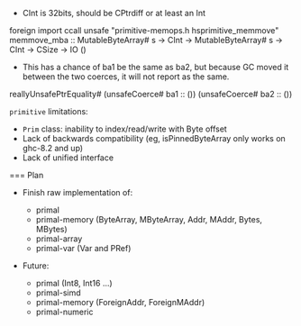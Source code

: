 * CInt is 32bits, should be CPtrdiff or at least an Int

foreign import ccall unsafe "primitive-memops.h hsprimitive_memmove"
  memmove_mba :: MutableByteArray# s -> CInt
              -> MutableByteArray# s -> CInt
              -> CSize -> IO ()

* This has a chance of ba1 be the same as ba2, but because GC moved it between the two
  coerces, it will not report as the same.

reallyUnsafePtrEquality# (unsafeCoerce# ba1 :: ()) (unsafeCoerce# ba2 :: ())


`primitive` limitations:

* `Prim` class: inability to index/read/write with Byte offset
* Lack of backwards compatibility (eg, isPinnedByteArray only works on ghc-8.2 and up)
* Lack of unified interface



=== Plan


* Finish raw implementation of:
  * primal
  * primal-memory (ByteArray, MByteArray, Addr, MAddr, Bytes, MBytes)
  * primal-array
  * primal-var (Var and PRef)



* Future:
  * primal (Int8, Int16 ...)
  * primal-simd
  * primal-memory (ForeignAddr, ForeignMAddr)
  * primal-numeric
